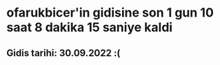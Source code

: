 # ofarukbicer'in gidisine son 1 gun 10 saat 8 dakika 15 saniye kaldi

## Gidis tarihi: 30.09.2022 :(